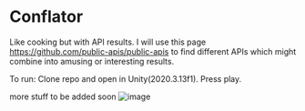 # Conflator
Like cooking but with API results. I will use this page https://github.com/public-apis/public-apis to find different APIs which might combine into amusing or interesting results.

To run:
Clone repo and open in Unity(2020.3.13f1). Press play.

more stuff to be added soon
![image](https://user-images.githubusercontent.com/74913022/163861457-f605ec31-37cc-4d24-9ba7-5231891cd10c.png)
